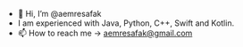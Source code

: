 - 👋 Hi, I’m @aemresafak
- I am experienced with Java, Python, C++, Swift and Kotlin.
- 📫 How to reach me -> aemresafak@gmail.com

